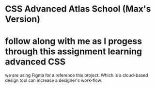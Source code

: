 # CSS Advanced Atlas School (Max's Version)

# follow along with me as I progess through this assignment learning advanced CSS
we are using Figma for a reference this project. Which is a cloud-based design tool can increase a designer's work-flow.